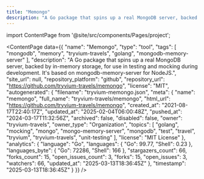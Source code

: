 ```yaml
---
title: "Memongo"
description: "A Go package that spins up a real MongoDB server, backed by in-memory storage, for use in testing and mocking during development. It's based on mongodb-memory-server for NodeJS."
---
```

import ContentPage from '@site/src/components/Pages/project';

<ContentPage
    data={{
  "name": "Memongo",
  "type": "tool",
  "tags": [
    "mongodb",
    "memory",
    "tryvium-travels",
    "golang",
    "mongodb-memory-server"
  ],
  "description": "A Go package that spins up a real MongoDB server, backed by in-memory storage, for use in testing and mocking during development. It's based on mongodb-memory-server for NodeJS.",
  "site_url": null,
  "repository_platform": "github",
  "repository_url": "https://github.com/tryvium-travels/memongo",
  "license": "MIT",
  "autogenerated": {
    "filename": "tryvium-memongo.json",
    "meta": {
      "name": "memongo",
      "full_name": "tryvium-travels/memongo",
      "html_url": "https://github.com/tryvium-travels/memongo",
      "created_at": "2021-08-17T22:40:17Z",
      "updated_at": "2025-02-04T06:00:48Z",
      "pushed_at": "2024-03-17T11:32:56Z",
      "archived": false,
      "disabled": false,
      "owner": "tryvium-travels",
      "owner_type": "Organization",
      "topics": [
        "golang",
        "mocking",
        "mongo",
        "mongo-memory-server",
        "mongodb",
        "test",
        "travel",
        "tryvium",
        "tryvium-travels",
        "unit-testing"
      ],
      "license": "MIT License"
    },
    "analytics": {
      "language": "Go",
      "languages": {
        "Go": 99.77,
        "Shell": 0.23
      },
      "languages_byte": {
        "Go": 72286,
        "Shell": 166
      },
      "stargazers_count": 66,
      "forks_count": 15,
      "open_issues_count": 3,
      "forks": 15,
      "open_issues": 3,
      "watchers": 66,
      "updated_at": "2025-03-13T18:36:45Z"
    },
    "timestamp": "2025-03-13T18:36:45Z"
  }
}}
/>
